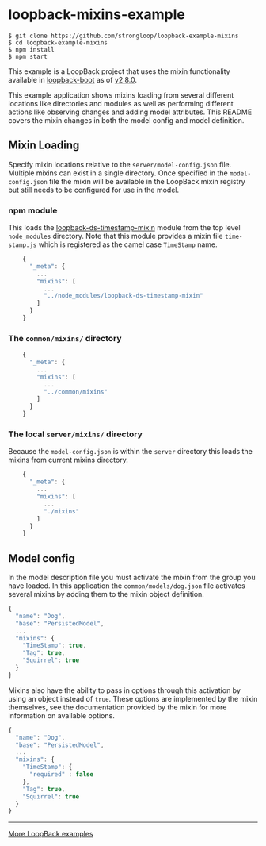 # loopback-mixins-example

```
$ git clone https://github.com/strongloop/loopback-example-mixins
$ cd loopback-example-mixins
$ npm install
$ npm start
```

This example is a LoopBack project that uses the mixin functionality available in [loopback-boot](https://github.com/strongloop/loopback-boot/) as of [v2.8.0](https://github.com/strongloop/loopback-boot/tree/v2.8.0).

This example application shows mixins loading from several different locations like directories and modules as well as performing different actions like observing changes and adding model attributes.  This README covers the mixin changes in both the model config and model definition.

## Mixin Loading

Specify mixin locations relative to the `server/model-config.json` file.  Multiple mixins can exist in a single directory.  Once specified in the `model-config.json` file the mixin will be available in the LoopBack mixin registry but still needs to be configured for use in the model.

### npm module

This loads the [loopback-ds-timestamp-mixin](https://www.npmjs.com/package/loopback-ds-timestamp-mixin) module from the top level `node_modules` directory.  Note that this module provides a mixin file `time-stamp.js` which is registered as the camel case `TimeStamp` name.

```js
    {
      "_meta": {
        ...
        "mixins": [
          ...
          "../node_modules/loopback-ds-timestamp-mixin"
        ]
      }
    }
```

### The `common/mixins/` directory

```js
    {
      "_meta": {
        ...
        "mixins": [
          ...
          "../common/mixins"
        ]
      }
    }
```

### The local `server/mixins/` directory

Because the `model-config.json` is within the `server` directory this loads the mixins from current mixins directory.

```js
    {
      "_meta": {
        ...
        "mixins": [
          ...
          "./mixins"
        ]
      }
    }
```

## Model config

In the model description file you must activate the mixin from the group you have loaded. In this application the `common/models/dog.json` file activates several mixins by adding them to the mixin object definition.

```js
{
  "name": "Dog",
  "base": "PersistedModel",
  ...
  "mixins": {
    "TimeStamp": true,
    "Tag": true,
    "Squirrel": true
  }
}
```

Mixins also have the ability to pass in options through this activation by using an object instead of `true`.  These options are implemented by the mixin themselves, see the documentation provided by the mixin for more information on available options.

```js
{
  "name": "Dog",
  "base": "PersistedModel",
  ...
  "mixins": {
    "TimeStamp": {
      "required" : false
    },
    "Tag": true,
    "Squirrel": true
  }
}
```

---

[More LoopBack examples](https://github.com/strongloop/loopback-example)
